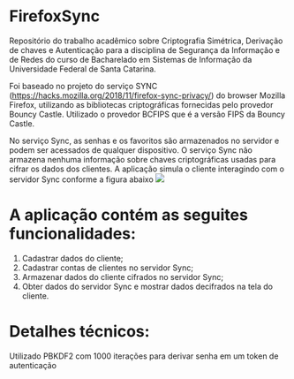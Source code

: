 # FirefoxSync

Repositório do trabalho acadêmico sobre Criptografia Simétrica, Derivação de chaves e Autenticação para a disciplina de Segurança da Informação e de Redes do curso de Bacharelado em Sistemas de Informação da Universidade Federal de Santa Catarina.

Foi baseado no projeto do serviço SYNC (https://hacks.mozilla.org/2018/11/firefox-sync-privacy/) do browser Mozilla Firefox, utilizando as bibliotecas criptográficas fornecidas pelo provedor Bouncy Castle.
Utilizado o provedor BCFIPS que é a versão FIPS da Bouncy Castle.

No serviço Sync, as senhas e os favoritos são armazenados no servidor e podem ser acessados de qualquer dispositivo.
O serviço Sync não armazena nenhuma informação sobre chaves criptográficas usadas para cifrar os dados dos clientes.
A aplicação simula o cliente interagindo com o servidor Sync conforme a figura abaixo
<img src="https://2r4s9p1yi1fa2jd7j43zph8r-wpengine.netdna-ssl.com/files/2018/11/Sync-Blogpost.png">

# A aplicação contém as seguites funcionalidades:

1) Cadastrar dados do cliente;
2) Cadastrar contas de clientes no servidor Sync;
4) Armazenar dados do cliente cifrados no servidor Sync;
5) Obter dados do servidor Sync e mostrar dados decifrados na tela do cliente.

# Detalhes técnicos:

Utilizado PBKDF2 com 1000 iterações para derivar senha em um token de autenticação

